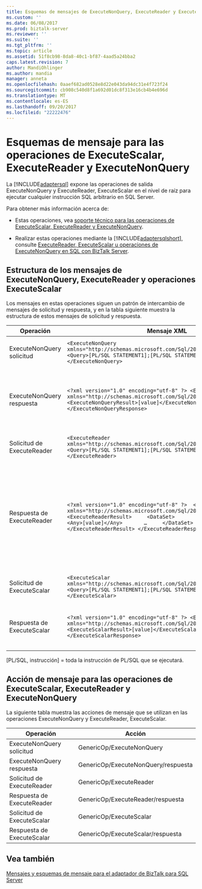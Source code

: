 ```yaml
---
title: Esquemas de mensajes de ExecuteNonQuery, ExecuteReader y ExecuteScalar Operations2 | Documentos de Microsoft
ms.custom: ''
ms.date: 06/08/2017
ms.prod: biztalk-server
ms.reviewer: ''
ms.suite: ''
ms.tgt_pltfrm: ''
ms.topic: article
ms.assetid: 51f8cb98-8da8-40c1-bf87-4aad5a24bba2
caps.latest.revision: 7
author: MandiOhlinger
ms.author: mandia
manager: anneta
ms.openlocfilehash: 0aaef682ad0528e8d22e043da94dc31e4f723f24
ms.sourcegitcommit: cb908c540d8f1a692d01dc8f313e16cb4b4e696d
ms.translationtype: MT
ms.contentlocale: es-ES
ms.lasthandoff: 09/20/2017
ms.locfileid: "22222476"
---
```

# <a name="message-schemas-for-the-executenonquery-executereader-and-executescalar-operations"></a>Esquemas de mensaje para las operaciones de ExecuteScalar, ExecuteReader y ExecuteNonQuery
La [!INCLUDE[adaptersql](../../includes/adaptersql-md.md)] expone las operaciones de salida ExecuteNonQuery y ExecuteReader, ExecuteScalar en el nivel de raíz para ejecutar cualquier instrucción SQL arbitrario en SQL Server.  
  
 Para obtener más información acerca de:  
  
-   Estas operaciones, vea [soporte técnico para las operaciones de ExecuteScalar, ExecuteReader y ExecuteNonQuery](../../adapters-and-accelerators/adapter-oracle-ebs/support-for-executenonquery-executereader-and-executescalar-operations.md).  
  
-   Realizar estas operaciones mediante la [!INCLUDE[adaptersqlshort](../../includes/adaptersqlshort-md.md)], consulte [ExecuteReader, ExecuteScalar u operaciones de ExecuteNonQuery en SQL con BizTalk Server](../../adapters-and-accelerators/adapter-sql/executereader-executescalar-or-executenonquery-in-sql-server-using-biztalk.md).  
  
## <a name="message-structure-for-the-executenonquery-executereader-and-executescalar-operations"></a>Estructura de los mensajes de ExecuteNonQuery, ExecuteReader y operaciones ExecuteScalar  
 Los mensajes en estas operaciones siguen un patrón de intercambio de mensajes de solicitud y respuesta, y en la tabla siguiente muestra la estructura de estos mensajes de solicitud y respuesta.  
  
|Operación|Mensaje XML|Description|  
|---------------|-----------------|-----------------|  
|ExecuteNonQuery solicitud|`<ExecuteNonQuery xmlns="http://schemas.microsoft.com/Sql/2008/05/GenericTableOp/">    <Query>[PL/SQL STATEMENT1];[PL/SQL STATEMENT2];…</Query>  </ExecuteNonQuery>`|En la `<Query>` etiqueta, puede especificar varias instrucciones de PL/SQL separadas por punto y coma.|  
|ExecuteNonQuery respuesta|`<?xml version="1.0" encoding="utf-8" ?> <ExecuteNonQueryResponse xmlns="http://schemas.microsoft.com/Sql/2008/05/GenericTableOp/">   <ExecuteNonQueryResult>[value]</ExecuteNonQueryResult> </ExecuteNonQueryResponse>`|Para las instrucciones UPDATE, INSERT y DELETE, `[value]` representa el número de filas afectadas por las instrucciones de PL/SQL en el *ExecuteNonQuery solicitud* mensaje. Para los demás tipos de instrucciones, `[value]` es -1.|  
|Solicitud de ExecuteReader|`<ExecuteReader xmlns="http://schemas.microsoft.com/Sql/2008/05/GenericTableOp/">   <Query>[PL/SQL STATEMENT1];[PL/SQL STATEMENT2];…</Query> </ExecuteReader>`|En la `<Query>` etiqueta, puede especificar varias instrucciones de PL/SQL separadas por punto y coma.|  
|Respuesta de ExecuteReader|`<?xml version="1.0" encoding="utf-8" ?>  <ExecuteReaderResponse xmlns="http://schemas.microsoft.com/Sql/2008/05/GenericTableOp/">   <ExecuteReaderResult>     <DataSet>       <Any>[value]</Any>       <Any>[value]</Any>       …     </DataSet>   </ExecuteReaderResult> </ExecuteReaderResponse>`|El conjunto de resultados es el mensaje de respuesta de las instrucciones de PL/SQL ejecutadas en la *ExecuteReader solicitud* , el mensaje y se devuelve como una matriz de conjunto de datos. Para obtener información sobre el conjunto de datos, vea "Clase de conjunto de datos" en [http://go.microsoft.com/fwlink/?LinkID=196853](http://go.microsoft.com/fwlink/?LinkID=196853).|  
|Solicitud de ExecuteScalar|`<ExecuteScalar xmlns="http://schemas.microsoft.com/Sql/2008/05/GenericTableOp/">   <Query>[PL/SQL STATEMENT1];[PL/SQL STATEMENT2];…</Query> </ExecuteScalar>`|En la `<Query>` etiqueta, puede especificar varias instrucciones de PL/SQL separadas por punto y coma.|  
|Respuesta de ExecuteScalar|`<?xml version="1.0" encoding="utf-8" ?> <ExecuteScalarResponse xmlns="http://schemas.microsoft.com/Sql/2008/05/GenericTableOp/">   <ExecuteScalarResult>[value]</ExecuteScalarResult> </ExecuteScalarResponse>`|El `[value]` representa el valor de la primera columna de la primera fila del conjunto de resultados devuelto por las instrucciones de PL/SQL en el *ExecuteScalar solicitud* mensaje.|  
  
 [PL/SQL, instrucción] = toda la instrucción de PL/SQL que se ejecutará.  
  
## <a name="message-action-for-the-executenonquery-executereader-and-executescalar-operations"></a>Acción de mensaje para las operaciones de ExecuteScalar, ExecuteReader y ExecuteNonQuery  
 La siguiente tabla muestra las acciones de mensaje que se utilizan en las operaciones ExecuteNonQuery y ExecuteReader, ExecuteScalar.  
  
|Operación|Acción|  
|---------------|------------|  
|ExecuteNonQuery solicitud|GenericOp/ExecuteNonQuery|  
|ExecuteNonQuery respuesta|GenericOp/ExecuteNonQuery/respuesta|  
|Solicitud de ExecuteReader|GenericOp/ExecuteReader|  
|Respuesta de ExecuteReader|GenericOp/ExecuteReader/respuesta|  
|Solicitud de ExecuteScalar|GenericOp/ExecuteScalar|  
|Respuesta de ExecuteScalar|GenericOp/ExecuteScalar/respuesta|  
  
## <a name="see-also"></a>Vea también  
 [Mensajes y esquemas de mensaje para el adaptador de BizTalk para SQL Server](../../adapters-and-accelerators/adapter-sql/messages-and-message-schemas-for-biztalk-adapter-for-sql-server.md)